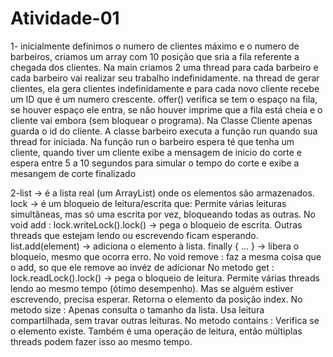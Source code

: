 # Atividade-01
1- inicialmente definimos o numero de clientes máximo e o numero de barbeiros, criamos um array com 10 posição que sria a fila referente a chegada dos clientes.
Na main criamos 2 uma thread para cada barbeiro e cada barbeiro vai realizar seu trabalho indefinidamente.
na thread de gerar clientes, ela gera clientes indefinidamente e para cada novo cliente recebe um ID que é um numero crescente.
offer() verifica se tem o espaço na fila, se houver espaço ele entra, se não houver imprime que a fila está cheia e o cliente vai embora (sem bloquear o programa).
Na Classe Cliente apenas guarda o id do cliente.
A classe barbeiro executa a função run quando sua thread for iniciada. Na função run o barbeiro espera té que tenha um cliente, quando tiver um cliente exibe a mensagem de inicio do corte e espera entre 5 a 10 segundos para simular o tempo do corte e exibe a mesangem de corte finalizado

2-list → é a lista real (um ArrayList) onde os elementos são armazenados.
lock → é um bloqueio de leitura/escrita que: Permite várias leituras simultâneas, mas só uma escrita por vez, bloqueando todas as outras.
No void add : lock.writeLock().lock() → pega o bloqueio de escrita. Outras threads que estejam lendo ou escrevendo ficam esperando. list.add(element) → adiciona o elemento à lista. finally { ... } → libera o bloqueio, mesmo que ocorra erro.
No void remove : faz a mesma coisa que o add, so que ele remove ao invéz de adicionar
No metodo get : lock.readLock().lock() → pega o bloqueio de leitura. Permite várias threads lendo ao mesmo tempo (ótimo desempenho). Mas se alguém estiver escrevendo, precisa esperar. Retorna o elemento da posição index. 
No metodo size : Apenas consulta o tamanho da lista. Usa leitura compartilhada, sem travar outras leituras.
No metodo contains : Verifica se o elemento existe. Também é uma operação de leitura, então múltiplas threads podem fazer isso ao mesmo tempo.


